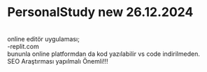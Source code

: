 # PersonalStudy new 26.12.2024
<br>
online editör uygulaması;
<br>
-replit.com
<br>
bununla online platformdan da kod yazılabilir vs code indirilmeden.
<br>
SEO Araştırması yapılmalı Önemli!!!
<br>
